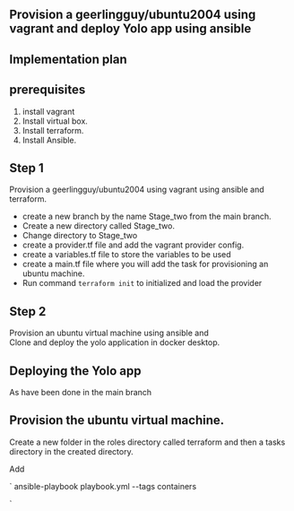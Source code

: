 ## Provision a geerlingguy/ubuntu2004 using vagrant and deploy Yolo app using ansible

## Implementation plan

 ## prerequisites 
  1. install vagrant
  2. Install virtual box.
  3. Install terraform.
  4. Install Ansible.

## Step 1
 Provision a geerlingguy/ubuntu2004 using vagrant using ansible and terraform.

 - create a new branch by the name Stage_two from the main branch.
 - Create a new directory called Stage_two.
 - Change directory to Stage_two
 - create a provider.tf file and add the vagrant provider config.
 - create a variables.tf file to store the variables to be used
 - create a main.tf file where you will add the task for provisioning an ubuntu machine.
 - Run command ` terraform init ` to initialized and load the provider

## Step 2 
Provision an ubuntu virtual machine using ansible and  
Clone and deploy the yolo application in docker desktop.
   ## Deploying the Yolo app
   As have been done in the main branch

  ## Provision the ubuntu virtual machine.
Create a new folder in the roles directory called terraform and then a tasks directory in the created directory.

Add 


`
ansible-playbook playbook.yml --tags containers

`

